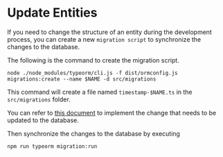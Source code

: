 # Update Entities

If you need to change the structure of an entity during the development process, you can create a new `migration script` to synchronize the changes to the database.

The following is the command to create the migration script.

`node ./node_modules/typeorm/cli.js -f dist/ormconfig.js migrations:create --name $NAME -d src/migrations`

This command will create a file named `timestamp-$NAME.ts` in the `src/migrations` folder.

You can refer to [this document](https://typeorm.io/#/migrations/creating-a-new-migration) to implement the change that needs to be updated to the database.

Then synchronize the changes to the database by executing

`npm run typeorm migration:run`
